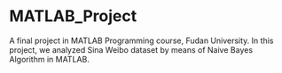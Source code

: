 # MATLAB_Project
A final project in MATLAB Programming course, Fudan University. In this project, we analyzed Sina Weibo dataset by means of Naive Bayes Algorithm in MATLAB.

